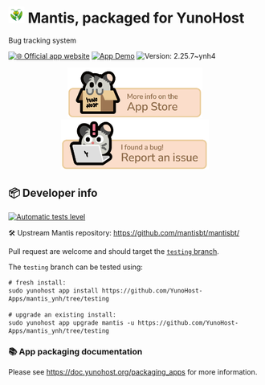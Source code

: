 <!--
N.B.: This README was automatically generated by <https://github.com/YunoHost/apps_tools/blob/main/readme_generator>
It shall NOT be edited by hand.
-->

<h1>
  <img src="https://raw.githubusercontent.com/YunoHost/apps/master/logos/mantis.png" width="32px" alt="Logo of Mantis">
  Mantis, packaged for YunoHost
</h1>

Bug tracking system

[![🌐 Official app website](https://img.shields.io/badge/Official_app_website-darkgreen?style=for-the-badge)](https://mantisbt.org/)
[![App Demo](https://img.shields.io/badge/App_Demo-blue?style=for-the-badge)](https://mantisbt.org/bugs/my_view_page.php)
![Version: 2.25.7~ynh4](https://img.shields.io/badge/Version-2.25.7~ynh4-rgba(0,150,0,1)?style=for-the-badge)

<div align="center">
<a href="https://apps.yunohost.org/app/mantis"><img height="100px" src="https://github.com/YunoHost/yunohost-artwork/raw/refs/heads/main/badges/neopossum-badges/badge_more_info_on_the_appstore.svg"/></a>
<a href="https://github.com/YunoHost-Apps/mantis_ynh/issues"><img height="100px" src="https://github.com/YunoHost/yunohost-artwork/raw/refs/heads/main/badges/neopossum-badges/badge_report_an_issue.svg"/></a>
</div>

## 📦 Developer info

[![Automatic tests level](https://apps.yunohost.org/badge/cilevel/mantis)](https://ci-apps.yunohost.org/ci/apps/mantis/)

🛠️ Upstream Mantis repository: <https://github.com/mantisbt/mantisbt/>

Pull request are welcome and should target the [`testing` branch](https://github.com/YunoHost-Apps/mantis_ynh/tree/testing).

The `testing` branch can be tested using:
```
# fresh install:
sudo yunohost app install https://github.com/YunoHost-Apps/mantis_ynh/tree/testing

# upgrade an existing install:
sudo yunohost app upgrade mantis -u https://github.com/YunoHost-Apps/mantis_ynh/tree/testing
```

### 📚 App packaging documentation

Please see <https://doc.yunohost.org/packaging_apps> for more information.